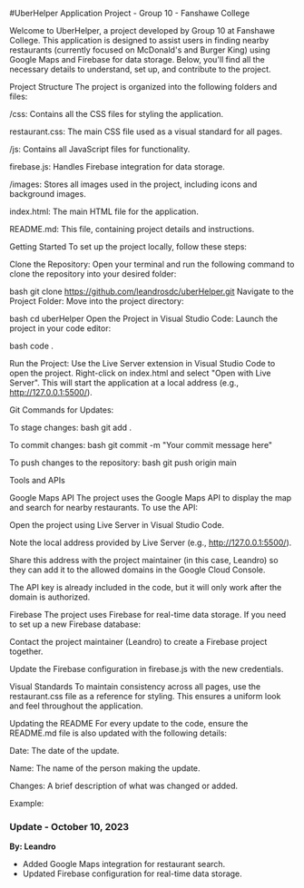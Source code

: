 #UberHelper
Application Project - Group 10 - Fanshawe College

Welcome to UberHelper, a project developed by Group 10 at Fanshawe College. This application is designed to assist users in finding nearby restaurants (currently focused on McDonald's and Burger King) using Google Maps and Firebase for data storage. Below, you'll find all the necessary details to understand, set up, and contribute to the project.

Project Structure
The project is organized into the following folders and files:

/css: Contains all the CSS files for styling the application.

restaurant.css: The main CSS file used as a visual standard for all pages.

/js: Contains all JavaScript files for functionality.

firebase.js: Handles Firebase integration for data storage.

/images: Stores all images used in the project, including icons and background images.

index.html: The main HTML file for the application.

README.md: This file, containing project details and instructions.

Getting Started
To set up the project locally, follow these steps:

Clone the Repository:
Open your terminal and run the following command to clone the repository into your desired folder:

bash
git clone https://github.com/leandrosdc/uberHelper.git
Navigate to the Project Folder:
Move into the project directory:

bash
cd uberHelper
Open the Project in Visual Studio Code:
Launch the project in your code editor:

bash
code .

Run the Project:
Use the Live Server extension in Visual Studio Code to open the project. Right-click on index.html and select "Open with Live Server". This will start the application at a local address (e.g., http://127.0.0.1:5500/).

Git Commands for Updates:

To stage changes:
bash
git add .

To commit changes:
bash
git commit -m "Your commit message here"

To push changes to the repository:
bash
git push origin main

Tools and APIs

Google Maps API
The project uses the Google Maps API to display the map and search for nearby restaurants. To use the API:

Open the project using Live Server in Visual Studio Code.

Note the local address provided by Live Server (e.g., http://127.0.0.1:5500/).

Share this address with the project maintainer (in this case, Leandro) so they can add it to the allowed domains in the Google Cloud Console.

The API key is already included in the code, but it will only work after the domain is authorized.

Firebase
The project uses Firebase for real-time data storage. If you need to set up a new Firebase database:

Contact the project maintainer (Leandro) to create a Firebase project together.

Update the Firebase configuration in firebase.js with the new credentials.

Visual Standards
To maintain consistency across all pages, use the restaurant.css file as a reference for styling. This ensures a uniform look and feel throughout the application.

Updating the README
For every update to the code, ensure the README.md file is also updated with the following details:

Date: The date of the update.

Name: The name of the person making the update.

Changes: A brief description of what was changed or added.

Example:

### Update - October 10, 2023  
**By: Leandro**  
- Added Google Maps integration for restaurant search.  
- Updated Firebase configuration for real-time data storage.  